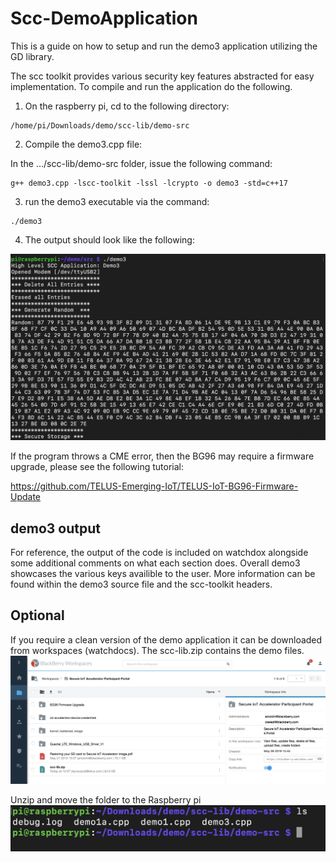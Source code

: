 # Scc-DemoApplication
This is a guide on how to setup and run the demo3 application utilizing the GD library.

The scc toolkit provides various security key features abstracted for easy implementation. To compile and run the application do the following.

1. On the raspberry pi, cd to the following directory:
```
/home/pi/Downloads/demo/scc-lib/demo-src
```
2. Compile the demo3.cpp file:

In the .../scc-lib/demo-src folder, issue the following command:

```
g++ demo3.cpp -lscc-toolkit -lssl -lcrypto -o demo3 -std=c++17

```
3. run the demo3 executable via the command: 

```
./demo3
```
4. The output should look like the following:

![alt text](images/4exampleout.png)

If the program throws a CME error, then the BG96 may require a firmware upgrade, please see the following tutorial:

https://github.com/TELUS-Emerging-IoT/TELUS-IoT-BG96-Firmware-Update

## demo3 output
For reference, the output of the code is included on watchdox alongside some additional comments on what each section does. Overall demo3 showcases the various keys availible to the user. More information can be found within the demo3 source file and the scc-toolkit headers.

## Optional
If you require a clean version of the demo application it can be downloaded from workspaces (watchdocs). The scc-lib.zip contains the demo files.
![alt text](images/1Downloadzip.png)

Unzip and move the folder to the Raspberry pi
![alt text](images/2movefilesover.png)
